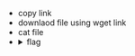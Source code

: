- copy link
- downlaod file using wget link
- cat file 
- <details> 
  <summary> flag </summary>
   A1: picoCTF{s4n1ty_v3r1f13d_f28ac910}
  </details>

